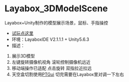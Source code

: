 # Layabox_3DModelScene
Layabox+Unity制作的模型展示场景，鼠标、手指操控
- [试玩点这里](https://yoyohan1.gitee.io/Layabox_ShowModelScene)
- 环境：LayaboxIDE V2.1.1.1 + Unity5.6.3
- 描述：  
1. 展示3D模型     
2. 左键旋转摄像机视角 滚轮控制摄像机远近  
3. 移动端操作已适配 点击旋转 双指拉近拉远  
4. 天空盒切割使用[PTGui]() 切完需要在Layabox里对调一下左右
